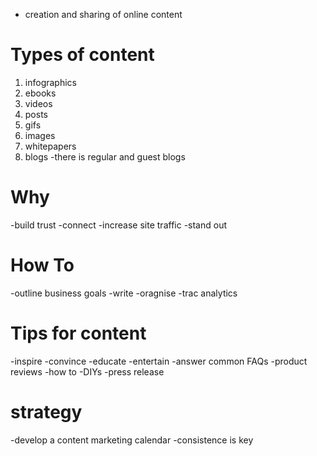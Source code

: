 - creation and sharing of online content 

# Types of content 
1. infographics 
2. ebooks
3. videos
4. posts
5. gifs
6. images 
7. whitepapers
8. blogs
-there is regular and guest blogs  


# Why 
-build trust 
-connect 
-increase site traffic 
-stand out 

# How To 
-outline business goals 
-write 
-oragnise
-trac analytics

# Tips for content
-inspire 
-convince 
-educate 
-entertain
-answer common FAQs
-product reviews
-how to 
-DIYs
-press release 
 
# strategy
-develop a content marketing calendar
-consistence is key

